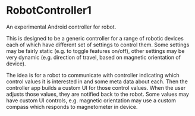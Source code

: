 # RobotController1

An experimental Android controller for robot.

This is designed to be a generic controller for a range of robotic devices each of which have different set of settings to control them.  Some settings may be fairly static (e.g. to toggle features on/off), other settings may be very dynamic (e.g. direction of travel, based on magnetic orientation of device).

The idea is for a robot to communicate with controller indicating which control values it is interested in and some meta data about each.  Then the controller app builds a custom UI for those control values.  When the user adjusts those values, they are notified back to the robot.  Some values may have custom UI controls, e.g. magnetic orientation may use a custom compass which responds to magnetometer in device.  

